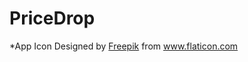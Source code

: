 # PriceDrop
*App Icon Designed by <a href="www.freepik.com">Freepik</a> from <a href="www.flaticon.com">www.flaticon.com</a>
